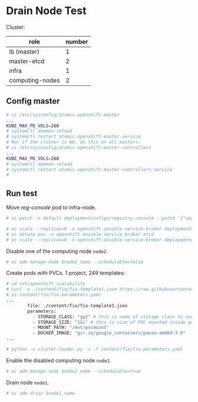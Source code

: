 

# Drain Node Test
Cluster:

| role  |  number  |
|---|---|
| lb (master) | 1 |
| master-etcd   |  2 |
| infra  | 1  |
| computing-nodes  | 2  |

## Config master

```sh
# vi /etc/sysconfig/atomic-openshift-master
...
KUBE_MAX_PD_VOLS=260
# systemctl daemon-reload
# systemctl restart atomic-openshift-master.service
# #or if the cluster is HA, do this on all masters:
# vi /etc/sysconfig/atomic-openshift-master-controllers
...
KUBE_MAX_PD_VOLS=260
# systemctl daemon-reload
# systemctl restart atomic-openshift-master-controllers.service
#
```

## Run test

Move _reg-console_ pod to infra-node.

```sh
# oc patch -n default deploymentconfigs/registry-console --patch '{"spec": {"template": {"spec": {"nodeSelector": {"region": "infra"}}}}}'
```

```sh
# oc scale --replicas=0 -n openshift-ansible-service-broker deploymentconfigs/asb-etcd
# oc delete pvc -n openshift-ansible-service-broker etcd
# oc scale --replicas=0 -n openshift-ansible-service-broker deploymentconfigs/asb
```

Disable one of the computing node <code>node2</code>.

```sh
# oc adm manage-node $node2_name --schedulable=false
```

Create pods with PVCs. 1 project, 249 templates:

```sh
# cd svt/openshift_scalability
# curl -o ./content/fio/fio-template1.json https://raw.githubusercontent.com/hongkailiu/svt-case-doc/master/files/fio-template1.json
# vi content/fio/fio-parameters.yaml
...
        file: ./content/fio/fio-template1.json
        parameters:
          - STORAGE_CLASS: "gp2" # this is name of storage class to use
          - STORAGE_SIZE: "1Gi" # this is size of PVC mounted inside pod
          - MOUNT_PATH: "/mnt/pvcmount"
          - DOCKER_IMAGE: "gcr.io/google_containers/pause-amd64:3.0"
...

# python -u cluster-loader.py -v -f content/fio/fio-parameters.yaml
```

Enable the disabled computing node <code>node2</code>.

```sh
# oc adm manage-node $node2_name --schedulable=true
```

Drain node <code>node1</code>.

```sh
# oc adm drain $node1_name
```
